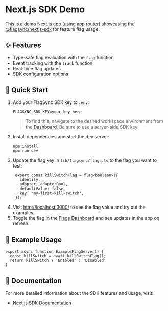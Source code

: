 # Next.js SDK Demo

This is a demo Next.js app (using app router) showcasing the [@flagsync/nextjs-sdk](https://github.com/flagsync/nextjs-sdk) for feature flag usage.

## ✨ Features

- Type-safe flag evaluation with the `flag` function
- Event tracking with the `track` function
- Real-time flag updates
- SDK configuration options

## 🚀 Quick Start

1. Add your FlagSync SDK key to `.env`:
   ```dotenv
   FLAGSYNC_SDK_KEY=your-key-here
   ```
   > To find this, navigate to the desired workspace environment from the [Dashboard](https://www.flagsync.com/dashboard/settings/organization/workspaces/). Be sure to use a server-side SDK key.
2. Install dependencies and start the dev server:
   ```bash
   npm install
   npm run dev
   ```
3. Update the flag key in `lib/flagsync/flags.ts` to the flag you want to test:
   ```tsx
    export const killSwitchFlag = flag<boolean>({
      identify,
      adapter: adapterBool,
      defaultValue: false,
      key: 'my-first-kill-switch',
    });
   ```
4. Visit [http://localhost:3000/](http://localhost:3000/) to see the flag value and try out the examples.
5. Toggle the flag in the [Flags Dashboard](https://www.flagsync.com/dashboard/flags/) and see updates in the app on refresh.

## 🔧 Example Usage

```tsx
export async function ExampleFlagServer() {
  const killSwitch = await killSwitchFlag();
  return killSwitch ? 'Enabled' : 'Disabled'
}
```

## 📖 Documentation

For more detailed information about the SDK features and usage, visit:
- [Next.js SDK Documentation](https://docs.flagsync.com/sdks-server-side/nextjs)

